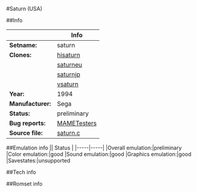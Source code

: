 #Saturn (USA)

##Info

||Info|
|-----|-----|
|**Setname:**|saturn
|**Clones:**|[hisaturn](hisaturn.md)
||[saturneu](saturneu.md)
||[saturnjp](saturnjp.md)
||[vsaturn](vsaturn.md)
|**Year:**|1994
|**Manufacturer:**|Sega
|**Status:**|preliminary
|**Bug reports:**|[MAMETesters](http://mametesters.org/view_all_set.php?type=1&temporary=y&search=saturn.c)
|**Source file:**|[saturn.c](https://github.com/mamedev/mame/blob/master/src/mess/drivers/saturn.c)

##Emulation info
|| Status |
|-----|-----|
|Overall emulation:|preliminary
|Color emulation:|good
|Sound emulation:|good
|Graphics emulation:|good
|Savestates:|unsupported

##Tech info

##Romset info

<!--- START OF EDITED COMMENT DO NOT TOUCH TEXT ABOVE-->
